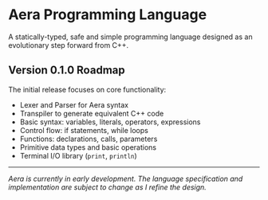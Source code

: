 # Aera Programming Language

A statically-typed, safe and simple programming language designed as an evolutionary step forward from C++.

## Version 0.1.0 Roadmap

The initial release focuses on core functionality:

- Lexer and Parser for Aera syntax
- Transpiler to generate equivalent C++ code  
- Basic syntax: variables, literals, operators, expressions
- Control flow: if statements, while loops
- Functions: declarations, calls, parameters
- Primitive data types and basic operations
- Terminal I/O library (`print`, `println`)

---

*Aera is currently in early development. The language specification and implementation are subject to change as I refine the design.*